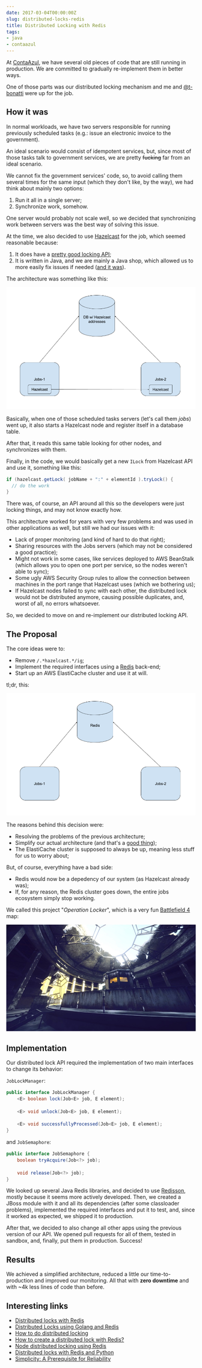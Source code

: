 ```yaml
---
date: 2017-03-04T00:00:00Z
slug: distributed-locks-redis
title: Distributed Locking with Redis
tags:
- java
- contaazul
---
```


At [ContaAzul][], we have several old pieces of code that are still running
in production. We are committed to gradually re-implement them in better ways.

<!--more-->

One of those parts was our distributed locking mechanism and me and
[@t-bonatti](https://github.com/t-bonatti) were up for the job.

[ContaAzul]: http://contaazul.com

## How it was

In normal workloads, we have two servers responsible for running previously
scheduled tasks (e.g.: issue an electronic invoice to the government).

An ideal scenario would consist of idempotent services, but, since most
of those tasks talk to government services, we are pretty ~~fucking~~ far from
an ideal scenario.

We cannot fix the government services' code, so, to avoid calling them
several times for the same input (which they don't like, by the way),
we had think about mainly two options:

1. Run it all in a single server;
2. Synchronize work, somehow.

One server would probably not scale well, so we decided that
synchronizing work between servers was the best way of solving this issue.

At the time, we also decided to use [Hazelcast][] for the job,
which seemed reasonable because:

1. It does have a [pretty good locking API](http://docs.hazelcast.org/docs/3.5/manual/html/lock.html);
2. It is written in Java, and we are mainly a Java shop, which allowed us
to more easily fix issues if needed ([and it was][hazel-issue]).

The architecture was something like this:

![Hazelcast locking architecture](/public/images/hazelcast-locking-architecture.png)

Basically, when one of those scheduled tasks servers (let's call them _jobs_)
went up, it also starts a Hazelcast node and register itself in a database
table.

After that, it reads this same table looking for other nodes, and synchronizes
with them.

Finally, in the code, we would basically get a new `ILock` from Hazelcast
API and use it, something like this:

```java
if (hazelcast.getLock( jobName + ":" + elementId ).tryLock() {
  // do the work
}
```

There was, of course, an API around all this so the developers were just
locking things, and may not know exactly how.

This architecture worked for years with very few problems and was used in
other applications as well, but still we had our issues with it:

- Lack of proper monitoring (and kind of hard to do that right);
- Sharing resources with the Jobs servers (which may not be considered a good
practice);
- Might not work in some cases, like services deployed to AWS BeanStalk (which
allows you to open one port per service, so the nodes weren't able to sync);
- Some ugly AWS Security Group rules to allow the connection between machines
in the port range that Hazelcast uses (which we bothering us);
- If Hazelcast nodes failed to sync with each other, the distributed lock
would not be distributed anymore, causing possible duplicates, and, worst of
all, no errors whatsoever.

So, we decided to move on and re-implement our distributed locking API.

[hazel-issue]: https://github.com/hazelcast/hazelcast/issues/2217
[Hazelcast]: https://hazelcast.com/

## The Proposal

The core ideas were to:

- Remove `/.*hazelcast.*/ig`;
- Implement the required interfaces using a [Redis][] back-end;
- Start up an AWS ElastiCache cluster and use it at will.

tl;dr, this:

![Redis locking architecture](/public/images/redis-lock-architecture.png)

The reasons behind this decision were:

- Resolving the problems of the previous architecture;
- Simplify our actual architecture (and that's a [good thing][simple]);
- The ElastiCache cluster is supposed to always be up, meaning less stuff
for us to worry about;

But, of course, everything have a bad side:

- Redis would now be a depedency of our system (as Hazelcast already was);
- If, for any reason, the Redis cluster goes down, the entire jobs ecosystem
simply stop working.

We called this project "_Operation Locker_", which is a very fun
[Battlefield 4][bf4] map:

![Operation Locker](/public/images/operation-locker.png)

[simple]: https://medium.com/production-ready/simplicity-a-prerequisite-for-reliability-8d000f8d18df#.mv1o3i807
[Redis]: https://redis.io/
[bf4]: https://www.battlefield.com/games/battlefield-4

## Implementation

Our distributed lock API required the implementation of two main interfaces
to change its behavior:

`JobLockManager`:

```java
public interface JobLockManager {
	<E> boolean lock(Job<E> job, E element);

	<E> void unlock(Job<E> job, E element);

	<E> void successfullyProcessed(Job<E> job, E element);
}
```

and `JobSemaphore`:

```java
public interface JobSemaphore {
	boolean tryAcquire(Job<?> job);

	void release(Job<?> job);
}
```

We looked up several Java Redis libraries, and decided to use [Redisson][],
mostly because it seems more actively developed. Then, we created a JBoss
module with it and all its dependencies (after some classloader problems),
implemented the required interfaces and put it to test, and, since it
worked as expected, we shipped it to production.

After that, we decided to also change all other apps using the previous
version of our API. We opened pull requests for all of them, tested in sandbox,
and, finally, put them in production. Success!

[Redisson]: https://github.com/redisson/redisson

## Results

We achieved a simplified architecture, reduced a little our time-to-production
and improved our monitoring.
All that with **zero downtime** and with ~4k less lines of code than before.

## Interesting links

- [Distributed locks with Redis](http://redis.io/topics/distlock)
- [Distributed Locks using Golang and Redis](https://kylewbanks.com/blog/distributed-locks-using-golang-and-redis)
- [How to do distributed locking](https://martin.kleppmann.com/2016/02/08/how-to-do-distributed-locking.html)
- [How to create a distributed lock with Redis?](http://stackoverflow.com/questions/20736102/how-to-create-a-distributed-lock-with-redis)
- [Node distributed locking using Redis](https://github.com/danielstjules/redislock)
- [Distributed locks with Redis and Python](https://github.com/glasslion/redlock)
- [Simplicity: A Prerequisite for Reliability](https://medium.com/production-ready/simplicity-a-prerequisite-for-reliability-8d000f8d18df)
